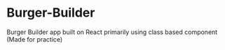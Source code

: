 # Burger-Builder
Burger Builder app built on React primarily using class based component (Made for practice)
